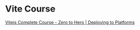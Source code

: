 #  Vite Course

[Vitejs Complete Course - Zero to Hero | Deploying to Platforms](https://youtu.be/Wn7N4AW-gHU?list=PLR8IIoI7xe3wtWbkdPxa7J4djxXztGhZM)

